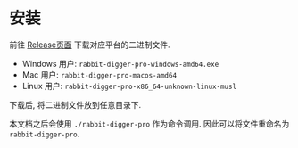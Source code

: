 # 安装

前往 [Release页面](https://github.com/rabbit-digger/rabbit-digger-pro/releases) 下载对应平台的二进制文件.

* Windows 用户: `rabbit-digger-pro-windows-amd64.exe`
* Mac 用户: `rabbit-digger-pro-macos-amd64`
* Linux 用户: `rabbit-digger-pro-x86_64-unknown-linux-musl`

下载后, 将二进制文件放到任意目录下.

本文档之后会使用 `./rabbit-digger-pro` 作为命令调用. 因此可以将文件重命名为 `rabbit-digger-pro`.
